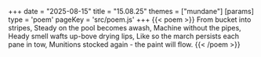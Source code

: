 +++
date = "2025-08-15"
title = "15.08.25"
themes = ["mundane"]
[params]
  type = 'poem'
  pageKey = 'src/poem.js'
+++
{{< poem >}}
From bucket into stripes,
Steady on the pool becomes awash,
Machine without the pipes,
Heady smell wafts up-bove drying lips,
Like so the march persists each pane in tow,
Munitions stocked again - the paint will flow.
{{< /poem >}}